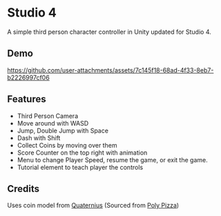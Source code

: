 # Studio 4

A simple third person character controller in Unity updated for Studio 4.

## Demo

https://github.com/user-attachments/assets/7c145f18-68ad-4f33-8eb7-b2226997cf06


## Features

- Third Person Camera
- Move around with WASD
- Jump, Double Jump with Space
- Dash with Shift
- Collect Coins by moving over them
- Score Counter on the top right with animation
- Menu to change Player Speed, resume the game, or exit the game.
- Tutorial element to teach player the controls

## Credits

Uses coin model from [Quaternius](https://quaternius.com/) (Sourced from [Poly Pizza](https://poly.pizza/m/QHZtj94fvh))


